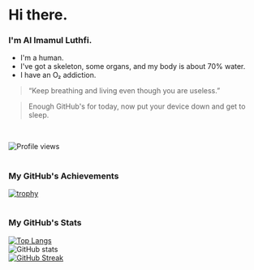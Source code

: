 # Hi there.
### I'm Al Imamul Luthfi.

- I'm a human.
- I've got a skeleton, some organs, and my body is about 70% water.
- I have an O₂ addiction.

> “Keep breathing and living even though you are useless.”
  
> Enough GitHub's for today, now put your device down and get to sleep.

<p><br/></p>
 
![Profile views](https://gpvc.arturio.dev/OxygenAddicted)

#

### My GitHub's Achievements

[![trophy](https://github-profile-trophy.vercel.app/?username=OxygenAddicted&theme=dracula&no-frame=true)](https://github.com/ryo-ma/github-profile-trophy)  

#

### My GitHub's Stats

[![Top Langs](https://github-readme-stats.vercel.app/api/top-langs/?username=OxygenAddicted&langs_count=10&theme=dracula&layout=compact)](https://github.com/anuraghazra/github-readme-stats)  
![GitHub stats](https://github-readme-stats.vercel.app/api?username=OxygenAddicted&show_icons=true&theme=dracula)  
[![GitHub Streak](http://github-readme-streak-stats.herokuapp.com?user=OxygenAddicted&theme=dracula&hide_border=true&date_format=M%20j%5B%2C%20Y%5D)](https://git.io/streak-stats)



